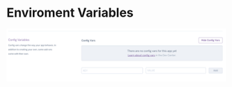 # Enviroment Variables

![](https://github.com/ElectiveNodejs/09_REST_api/blob/master/img/Screen%20Shot%202017-11-02%20at%2016.28.41.png)
